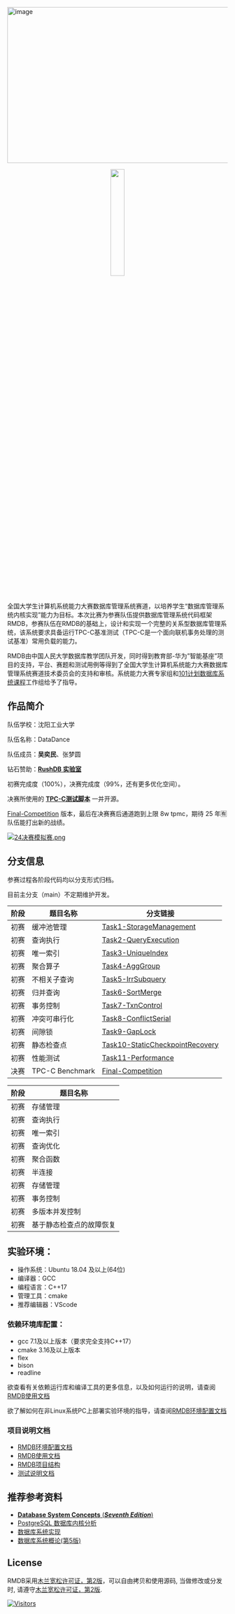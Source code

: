 <img width="1412" height="357" alt="image" src="https://github.com/user-attachments/assets/39e41ec9-1f49-4ac7-b17f-c4e783dd0865" /><div align="center">
<img src="RMDB.jpg"  width=25%  /> 
</div>

全国大学生计算机系统能力大赛数据库管理系统赛道，以培养学生“数据库管理系统内核实现”能力为目标。本次比赛为参赛队伍提供数据库管理系统代码框架RMDB，参赛队伍在RMDB的基础上，设计和实现一个完整的关系型数据库管理系统，该系统要求具备运行TPC-C基准测试（TPC-C是一个面向联机事务处理的测试基准）常用负载的能力。

RMDB由中国人民大学数据库教学团队开发，同时得到教育部-华为”智能基座”项目的支持，平台、赛题和测试用例等得到了全国大学生计算机系统能力大赛数据库管理系统赛道技术委员会的支持和审核。系统能力大赛专家组和[101计划数据库系统课程](http://101.pku.edu.cn/courseDetails?id=DC767C683D697417E0555943CA7634DE)工作组给予了指导。

## 作品简介
队伍学校：沈阳工业大学

队伍名称：DataDance

队伍成员：**吴奕民**、张梦圆

钻石赞助：[**RushDB 实验室**](https://github.com/RushDB-Lab)

初赛完成度（100%），决赛完成度（99%，还有更多优化空间）。

决赛所使用的 [**TPC-C测试脚本**](https://github.com/Kosthi/TPCC-Tester) 一并开源。

[Final-Competition](https://github.com/Kosthi/CSCC-DB-Rucbase-2024/commits/Final-Competition) 版本，最后在决赛赛后通道跑到上限 8w tpmc，期待 25 年🈶队伍能打出新的战绩。

[![24决赛模拟赛.png](https://s21.ax1x.com/2025/02/24/pE1eO0J.png)](https://imgse.com/i/pE1eO0J)

## 分支信息

参赛过程各阶段代码均以分支形式归档。

目前主分支（main）不定期维护开发。

| 阶段  | 题目名称           | 分支链接                                                                                   |
|-------|--------------------|------------------------------------------------------------------------------------------|
| 初赛  | 缓冲池管理         | [Task1-StorageManagement](https://github.com/Kosthi/CSCC-DB-Rucbase-2024/tree/Task1-StorageManagement) |
| 初赛  | 查询执行           | [Task2-QueryExecution](https://github.com/Kosthi/CSCC-DB-Rucbase-2024/tree/Task2-QueryExecution)       |
| 初赛  | 唯一索引           | [Task3-UniqueIndex](https://github.com/Kosthi/CSCC-DB-Rucbase-2024/tree/Task3-UniqueIndex)             |
| 初赛  | 聚合算子           | [Task4-AggGroup](https://github.com/Kosthi/CSCC-DB-Rucbase-2024/tree/Task4-AggGroup)                   |
| 初赛  | 不相关子查询       | [Task5-IrrSubquery](https://github.com/Kosthi/CSCC-DB-Rucbase-2024/tree/Task5-IrrSubquery)             |
| 初赛  | 归并查询           | [Task6-SortMerge](https://github.com/Kosthi/CSCC-DB-Rucbase-2024/tree/Task6-SortMerge)                 |
| 初赛  | 事务控制           | [Task7-TxnControl](https://github.com/Kosthi/CSCC-DB-Rucbase-2024/tree/Task7-TxnControl)               |
| 初赛  | 冲突可串行化       | [Task8-ConflictSerial](https://github.com/Kosthi/CSCC-DB-Rucbase-2024/tree/Task8-ConflictSerial)       |
| 初赛  | 间隙锁             | [Task9-GapLock](https://github.com/Kosthi/CSCC-DB-Rucbase-2024/tree/Task9-GapLock)                  |
| 初赛  | 静态检查点         | [Task10-StaticCheckpointRecovery](https://github.com/Kosthi/CSCC-DB-Rucbase-2024/tree/Task10-StaticCheckpointRecovery) |
| 初赛  | 性能测试           | [Task11-Performance](https://github.com/Kosthi/CSCC-DB-Rucbase-2024/tree/Task11-Performance)        |
| 决赛  | TPC-C Benchmark    | [Final-Competition](https://github.com/Kosthi/CSCC-DB-Rucbase-2024/tree/Final-Competition)          |

| 阶段  | 题目名称           |
|-------|--------------------|
| 初赛  | 存储管理  |
| 初赛  | 查询执行  |
| 初赛  | 唯一索引  |
| 初赛  | 查询优化  |
| 初赛  | 聚合函数  |
| 初赛  | 半连接  |
| 初赛  | 存储管理  |
| 初赛  | 事务控制  |
| 初赛  | 多版本并发控制  |
| 初赛  | 基于静态检查点的故障恢复  |

## 实验环境：
- 操作系统：Ubuntu 18.04 及以上(64位)
- 编译器：GCC
- 编程语言：C++17
- 管理工具：cmake
- 推荐编辑器：VScode

### 依赖环境库配置：
- gcc 7.1及以上版本（要求完全支持C++17）
- cmake 3.16及以上版本
- flex
- bison
- readline

欲查看有关依赖运行库和编译工具的更多信息，以及如何运行的说明，请查阅[RMDB使用文档](docs/RMDB使用文档.pdf)

欲了解如何在非Linux系统PC上部署实验环境的指导，请查阅[RMDB环境配置文档](docs/RMDB环境配置文档.pdf)

### 项目说明文档

- [RMDB环境配置文档](docs/RMDB环境配置文档.pdf)
- [RMDB使用文档](docs/RMDB使用文档.pdf)
- [RMDB项目结构](docs/RMDB项目结构.pdf)
- [测试说明文档](测试说明文档.pdf)

## 推荐参考资料

- [**Database System Concepts** (***Seventh Edition***)](https://db-book.com/)
- [PostgreSQL 数据库内核分析](https://book.douban.com/subject/6971366//)
- [数据库系统实现](https://book.douban.com/subject/4838430/)
- [数据库系统概论(第5版)](http://chinadb.ruc.edu.cn/second/url/2)

## License
RMDB采用[木兰宽松许可证，第2版](https://license.coscl.org.cn/MulanPSL2)，可以自由拷贝和使用源码, 当做修改或分发时, 请遵守[木兰宽松许可证，第2版](https://license.coscl.org.cn/MulanPSL2).

[![Visitors](https://api.visitorbadge.io/api/visitors?path=https://github.com/Kosthi/CSCC-DB-Rucbase-2024&label=visitors&countColor=%23263759)](https://visitorbadge.io/status?path=https://github.com/Kosthi/CSCC-DB-Rucbase-2024)
